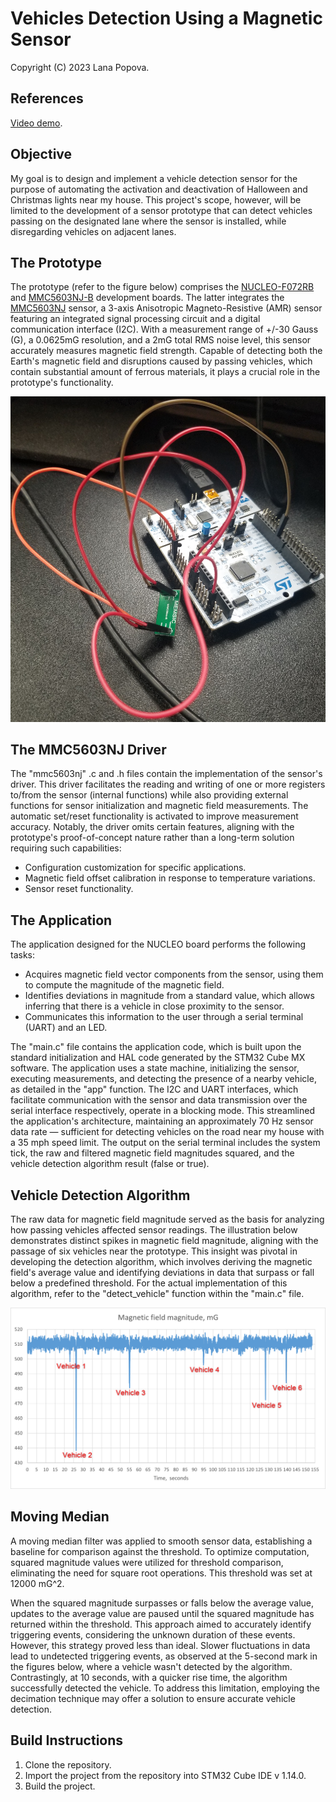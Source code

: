 # Vehicles Detection Using a Magnetic Sensor

Copyright (C) 2023 Lana Popova.

## References

[Video demo][1].

## Objective

My goal is to design and implement a vehicle detection sensor for the purpose of automating the activation and deactivation of Halloween and Christmas lights near my house. This project's scope, however, will be limited to the development of a sensor prototype that can detect vehicles passing on the designated lane where the sensor is installed, while disregarding vehicles on adjacent lanes.

## The Prototype

The prototype (refer to the figure below) comprises the [NUCLEO-F072RB][2] and [MMC5603NJ-B][3] development boards. The latter integrates the [MMC5603NJ][4] sensor, a 3-axis Anisotropic Magneto-Resistive (AMR) sensor featuring an integrated signal processing circuit and a digital communication interface (I2C). With a measurement range of +/-30 Gauss (G), a 0.0625mG resolution, and a 2mG total RMS noise level, this sensor accurately measures magnetic field strength. Capable of detecting both the Earth's magnetic field and disruptions caused by passing vehicles, which contain substantial amount of ferrous materials, it plays a crucial role in the prototype's functionality.

![prototype.png][6]

## The MMC5603NJ Driver

The "mmc5603nj" .c and .h files contain the implementation of the sensor's driver. This driver facilitates the reading and writing of one or more registers to/from the sensor (internal functions) while also providing external functions for sensor initialization and magnetic field measurements. The automatic set/reset functionality is activated to improve measurement accuracy. Notably, the driver omits certain features, aligning with the prototype's proof-of-concept nature rather than a long-term solution requiring such capabilities:

- Configuration customization for specific applications.
- Magnetic field offset calibration in response to temperature variations.
- Sensor reset functionality.

## The Application

The application designed for the NUCLEO board performs the following tasks:

- Acquires magnetic field vector components from the sensor, using them to compute the magnitude of the magnetic field.
- Identifies deviations in magnitude from a standard value, which allows inferring that there is a vehicle in close proximity to the sensor.
- Communicates this information to the user through a serial terminal (UART) and an LED.

The "main.c" file contains the application code, which is built upon the standard initialization and HAL code generated by the STM32 Cube MX software. The application uses a state machine, initializing the sensor, executing measurements, and detecting the presence of a nearby vehicle, as detailed in the "app" function. The I2C and UART interfaces, which facilitate communication with the sensor and data transmission over the serial interface respectively, operate in a blocking mode. This streamlined the application's architecture, maintaining an approximately 70 Hz sensor data rate — sufficient for detecting vehicles on the road near my house with a 35 mph speed limit. The output on the serial terminal includes the system tick, the raw and filtered magnetic field magnitudes squared, and the vehicle detection algorithm result (false or true).

## Vehicle Detection Algorithm

The raw data for magnetic field magnitude served as the basis for analyzing how passing vehicles affected sensor readings. The illustration below demonstrates distinct spikes in magnetic field magnitude, aligning with the passage of six vehicles near the prototype. This insight was pivotal in developing the detection algorithm, which involves deriving the magnetic field's average value and identifying deviations in data that surpass or fall below a predefined threshold. For the actual implementation of this algorithm, refer to the "detect_vehicle" function within the "main.c" file.

![example_measurement.png][5]

## Moving Median

A moving median filter was applied to smooth sensor data, establishing a baseline for comparison against the threshold. To optimize computation, squared magnitude values were utilized for threshold comparison, eliminating the need for square root operations. This threshold was set at 12000 mG^2.

When the squared magnitude surpasses or falls below the average value, updates to the average value are paused until the squared magnitude has returned within the threshold. This approach aimed to accurately identify triggering events, considering the unknown duration of these events. However, this strategy proved less than ideal. Slower fluctuations in data lead to undetected triggering events, as observed at the 5-second mark in the figures below, where a vehicle wasn't detected by the algorithm. Contrastingly, at 10 seconds, with a quicker rise time, the algorithm successfully detected the vehicle. To address this limitation, employing the decimation technique may offer a solution to ensure accurate vehicle detection.

## Build Instructions

1. Clone the repository.
2. Import the project from the repository into STM32 Cube IDE v 1.14.0.
3. Build the project.

[1]: TBD
[2]: https://www.st.com/en/evaluation-tools/nucleo-f072rb.html
[3]: https://www.digikey.com/en/products/detail/memsic-inc/MMC5603NJ-B/10452797
[4]: https://www.digikey.com/en/products/detail/memsic-inc/MMC5603NJ/10452796
[5]: https://github.com/LanaPopova/cs50_project/blob/1447a98eaaff100d12974ee8851e689d29f46c5e/example_measurement.png
[6]: https://github.com/LanaPopova/cs50_project/blob/5fd0418a57838a45e5bec5d71690c4679d072bab/prototype.png
